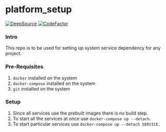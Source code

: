 platform_setup
==============

[![DeepSource](https://deepsource.io/gh/unofficialopensource-knit/platform-setup.svg/?label=active+issues&show_trend=true)](https://deepsource.io/gh/unofficialopensource-knit/platform-setup/?ref=repository-badge)
[![CodeFactor](https://www.codefactor.io/repository/github/unofficialopensource-knit/platform-setup/badge)](https://www.codefactor.io/repository/github/unofficialopensource-knit/platform-setup)

### Intro
This repo is to be used for setting up system service dependency for any project.

### Pre-Requisites
1. `docker` installed on the system
2. `docker-compose` installed on the system
3. `git` installed on the system

### Setup
1. Since all services use the prebuilt images there is no build step.
2. To start all the services at once use `docker-compose up --detach`.
3. To start particular services use `docker-compose up --detach SERVICE`.
